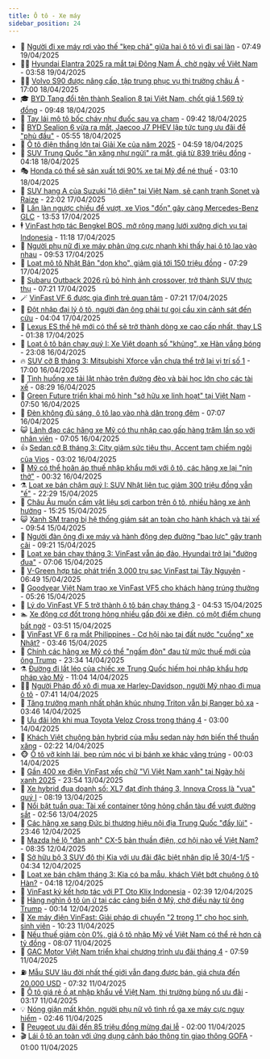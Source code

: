 ```yaml
---
title: Ô tô - Xe máy
sidebar_position: 24
---
```


<!-- dantri-o-to-xe-may:START -->
- 🤡 [Người đi xe máy rơi vào thế &quot;kẹp chả&quot; giữa hai ô tô vì đi sai làn](https://dantri.com.vn/o-to-xe-may/nguoi-di-xe-may-roi-vao-the-kep-cha-giua-hai-o-to-vi-di-sai-lan-20250419112229825.htm) - 07:49 19/04/2025
- 🧑‍💻 [Hyundai Elantra 2025 ra mắt tại Đông Nam Á, chờ ngày về Việt Nam](https://dantri.com.vn/o-to-xe-may/hyundai-elantra-2025-ra-mat-tai-dong-nam-a-cho-ngay-ve-viet-nam-20250419105812799.htm) - 03:58 19/04/2025
- 🧑‍💻 [Volvo S90 được nâng cấp, tập trung phục vụ thị trường châu Á](https://dantri.com.vn/o-to-xe-may/volvo-s90-duoc-nang-cap-tap-trung-phuc-vu-thi-truong-chau-a-20250418170235790.htm) - 17:00 18/04/2025
- 🎓 [BYD Tang đổi tên thành Sealion 8 tại Việt Nam, chốt giá 1,569 tỷ đồng](https://dantri.com.vn/o-to-xe-may/byd-tang-doi-ten-thanh-sealion-8-tai-viet-nam-chot-gia-1569-ty-dong-20250418160530117.htm) - 09:48 18/04/2025
- 🌊 [Tay lái mô tô bốc cháy như đuốc sau va chạm](https://dantri.com.vn/o-to-xe-may/tay-lai-mo-to-boc-chay-nhu-duoc-sau-va-cham-20250418155813256.htm) - 09:42 18/04/2025
- 🥷 [BYD Sealion 6 vừa ra mắt, Jaecoo J7 PHEV lập tức tung ưu đãi để &quot;phủ đầu&quot;](https://dantri.com.vn/o-to-xe-may/byd-sealion-6-vua-ra-mat-jaecoo-j7-phev-lap-tuc-tung-uu-dai-de-phu-dau-20250418122714967.htm) - 05:55 18/04/2025
- 🤩 [Ô tô điện thắng lớn tại Giải Xe của năm 2025](https://dantri.com.vn/o-to-xe-may/o-to-dien-thang-lon-tai-giai-xe-cua-nam-2025-20250418100138468.htm) - 04:59 18/04/2025
- 🫶 [SUV Trung Quốc &quot;ăn xăng như ngửi&quot; ra mắt, giá từ 839 triệu đồng](https://dantri.com.vn/o-to-xe-may/suv-trung-quoc-an-xang-nhu-ngui-ra-mat-gia-tu-839-trieu-dong-20250418083143564.htm) - 04:18 18/04/2025
- 🎭 [Honda có thể sẽ sản xuất tới 90% xe tại Mỹ để né thuế](https://dantri.com.vn/o-to-xe-may/honda-co-the-se-san-xuat-toi-90-xe-tai-my-de-ne-thue-20250418004347354.htm) - 03:10 18/04/2025
- 🌁 [SUV hạng A của Suzuki &quot;lộ diện&quot; tại Việt Nam, sẽ cạnh tranh Sonet và Raize](https://dantri.com.vn/o-to-xe-may/suv-hang-a-cua-suzuki-lo-dien-tai-viet-nam-se-canh-tranh-sonet-va-raize-20250417230058669.htm) - 22:02 17/04/2025
- 🦩 [Lấn làn ngược chiều để vượt, xe Vios &quot;đốn&quot; gãy càng Mercedes-Benz GLC](https://dantri.com.vn/o-to-xe-may/lan-lan-nguoc-chieu-de-vuot-xe-vios-don-gay-cang-mercedes-benz-glc-20250417194335026.htm) - 13:53 17/04/2025
- 🕴 [VinFast hợp tác Bengkel BOS, mở rộng mạng lưới xưởng dịch vụ tại Indonesia](https://dantri.com.vn/o-to-xe-may/vinfast-hop-tac-bengkel-bos-mo-rong-mang-luoi-xuong-dich-vu-tai-indonesia-20250417180518725.htm) - 11:18 17/04/2025
- 🎡 [Người phụ nữ đi xe máy phản ứng cực nhanh khi thấy hai ô tô lao vào nhau](https://dantri.com.vn/o-to-xe-may/nguoi-phu-nu-di-xe-may-phan-ung-cuc-nhanh-khi-thay-hai-o-to-lao-vao-nhau-20250417161404299.htm) - 09:53 17/04/2025
- 📝 [Loạt mô tô Nhật Bản &quot;dọn kho&quot;, giảm giá tới 150 triệu đồng](https://dantri.com.vn/o-to-xe-may/loat-mo-to-nhat-ban-don-kho-giam-gia-toi-150-trieu-dong-20250417140155769.htm) - 07:29 17/04/2025
- 🧐 [Subaru Outback 2026 rũ bỏ hình ảnh crossover, trở thành SUV thực thụ](https://dantri.com.vn/o-to-xe-may/subaru-outback-2026-ru-bo-hinh-anh-crossover-tro-thanh-suv-thuc-thu-20250417121946735.htm) - 07:21 17/04/2025
- 🪄 [VinFast VF 6 được gia đình trẻ quan tâm](https://dantri.com.vn/o-to-xe-may/vinfast-vf-6-duoc-gia-dinh-tre-quan-tam-20250417140158195.htm) - 07:21 17/04/2025
- 🧰 [Đột nhập đại lý ô tô, người đàn ông phải tự gọi cầu xin cảnh sát đến cứu](https://dantri.com.vn/o-to-xe-may/dot-nhap-dai-ly-o-to-nguoi-dan-ong-phai-tu-goi-cau-xin-canh-sat-den-cuu-20250416155723030.htm) - 04:04 17/04/2025
- 🚀 [Lexus ES thế hệ mới có thể sẽ trở thành dòng xe cao cấp nhất, thay LS](https://dantri.com.vn/o-to-xe-may/lexus-es-the-he-moi-co-the-se-tro-thanh-dong-xe-cao-cap-nhat-thay-ls-20250417004120857.htm) - 01:38 17/04/2025
- 💪 [Loạt ô tô bán chạy quý I: Xe Việt doanh số &quot;khủng&quot;, xe Hàn vắng bóng](https://dantri.com.vn/o-to-xe-may/loat-o-to-ban-chay-quy-i-xe-viet-doanh-so-khung-xe-han-vang-bong-20250416113354939.htm) - 23:08 16/04/2025
- 🔥 [SUV cỡ B tháng 3: Mitsubishi Xforce vẫn chưa thể trở lại vị trí số 1](https://dantri.com.vn/o-to-xe-may/suv-co-b-thang-3-mitsubishi-xforce-van-chua-the-tro-lai-vi-tri-so-1-20250416122036366.htm) - 17:00 16/04/2025
- 🐲 [Tình huống xe tải lật nhào trên đường đèo và bài học lớn cho các tài xế](https://dantri.com.vn/o-to-xe-may/tinh-huong-xe-tai-lat-nhao-tren-duong-deo-va-bai-hoc-lon-cho-cac-tai-xe-20250416115910411.htm) - 08:29 16/04/2025
- 🌋 [Green Future triển khai mô hình &quot;sở hữu xe linh hoạt&quot; tại Việt Nam](https://dantri.com.vn/o-to-xe-may/green-future-trien-khai-mo-hinh-so-huu-xe-linh-hoat-tai-viet-nam-20250416144447783.htm) - 07:50 16/04/2025
- 🤩 [Đèn không đủ sáng, ô tô lao vào nhà dân trong đêm](https://dantri.com.vn/o-to-xe-may/den-khong-du-sang-o-to-lao-vao-nha-dan-trong-dem-20250416110314603.htm) - 07:07 16/04/2025
- 😺 [Lãnh đạo các hãng xe Mỹ có thu nhập cao gấp hàng trăm lần so với nhân viên](https://dantri.com.vn/o-to-xe-may/lanh-dao-cac-hang-xe-my-co-thu-nhap-cao-gap-hang-tram-lan-so-voi-nhan-vien-20250415173245906.htm) - 07:05 16/04/2025
- 👍 [Sedan cỡ B tháng 3: City giảm sức tiêu thụ, Accent tạm chiếm ngôi của Vios](https://dantri.com.vn/o-to-xe-may/sedan-co-b-thang-3-city-giam-suc-tieu-thu-accent-tam-chiem-ngoi-cua-vios-20250416092602230.htm) - 03:02 16/04/2025
- 🎃 [Mỹ có thể hoãn áp thuế nhập khẩu mới với ô tô, các hãng xe lại &quot;nín thở&quot;](https://dantri.com.vn/o-to-xe-may/my-co-the-hoan-ap-thue-nhap-khau-moi-voi-o-to-cac-hang-xe-lai-nin-tho-20250415115534088.htm) - 00:32 16/04/2025
- ⚗️ [Loạt xe bán chậm quý I: SUV Nhật liên tục giảm 300 triệu đồng vẫn &quot;ế&quot;](https://dantri.com.vn/o-to-xe-may/loat-xe-ban-cham-quy-i-suv-nhat-lien-tuc-giam-300-trieu-dong-van-e-20250415132418205.htm) - 22:29 15/04/2025
- 🦄 [Châu Âu muốn cấm vật liệu sợi carbon trên ô tô, nhiều hãng xe ảnh hưởng](https://dantri.com.vn/o-to-xe-may/chau-au-muon-cam-vat-lieu-soi-carbon-tren-o-to-nhieu-hang-xe-anh-huong-20250415172201722.htm) - 15:25 15/04/2025
- 😺 [Xanh SM trang bị hệ thống giám sát an toàn cho hành khách và tài xế](https://dantri.com.vn/o-to-xe-may/xanh-sm-trang-bi-he-thong-giam-sat-an-toan-cho-hanh-khach-va-tai-xe-20250415164654224.htm) - 09:54 15/04/2025
- 💼 [Người đàn ông đi xe máy và hành động dẹp đường &quot;bạo lực&quot; gây tranh cãi](https://dantri.com.vn/o-to-xe-may/nguoi-dan-ong-di-xe-may-va-hanh-dong-dep-duong-bao-luc-gay-tranh-cai-20250415160532320.htm) - 09:21 15/04/2025
- 💃 [Loạt xe bán chạy tháng 3: VinFast vẫn áp đảo, Hyundai trở lại &quot;đường đua&quot;](https://dantri.com.vn/o-to-xe-may/loat-xe-ban-chay-thang-3-vinfast-van-ap-dao-hyundai-tro-lai-duong-dua-20250415104631563.htm) - 07:06 15/04/2025
- 🚀 [V-Green hợp tác phát triển 3.000 trụ sạc VinFast tại Tây Nguyên](https://dantri.com.vn/o-to-xe-may/v-green-hop-tac-phat-trien-3000-tru-sac-vinfast-tai-tay-nguyen-20250415125546686.htm) - 06:49 15/04/2025
- 🤩 [Goodyear Việt Nam trao xe VinFast VF5 cho khách hàng trúng thưởng](https://dantri.com.vn/o-to-xe-may/goodyear-viet-nam-trao-xe-vinfast-vf5-cho-khach-hang-trung-thuong-20250415121053988.htm) - 05:26 15/04/2025
- 💪 [Lý do VinFast VF 5 trở thành ô tô bán chạy tháng 3](https://dantri.com.vn/o-to-xe-may/ly-do-vinfast-vf-5-tro-thanh-o-to-ban-chay-thang-3-20250415113729390.htm) - 04:53 15/04/2025
- 🏊 [Xe động cơ đốt trong hỏng nhiều gấp đôi xe điện, có một điểm chung bất ngờ](https://dantri.com.vn/o-to-xe-may/xe-dong-co-dot-trong-hong-nhieu-gap-doi-xe-dien-co-mot-diem-chung-bat-ngo-20250415103213821.htm) - 03:51 15/04/2025
- 💄 [VinFast VF 6 ra mắt Philippines - Cơ hội nào tại đất nước &quot;cuồng&quot; xe Nhật?](https://dantri.com.vn/o-to-xe-may/vinfast-vf-6-ra-mat-philippines-co-hoi-nao-tai-dat-nuoc-cuong-xe-nhat-20250415104529682.htm) - 03:46 15/04/2025
- 👺 [Chính các hãng xe Mỹ có thể &quot;ngấm đòn&quot; đau từ mức thuế mới của ông Trump](https://dantri.com.vn/o-to-xe-may/chinh-cac-hang-xe-my-co-the-ngam-don-dau-tu-muc-thue-moi-cua-ong-trump-20250414164322211.htm) - 23:34 14/04/2025
- ⚗️ [Đường đi lắt léo của chiếc xe Trung Quốc hiếm hoi nhập khẩu hợp pháp vào Mỹ](https://dantri.com.vn/o-to-xe-may/duong-di-lat-leo-cua-chiec-xe-trung-quoc-hiem-hoi-nhap-khau-hop-phap-vao-my-20250414153353348.htm) - 11:04 14/04/2025
- 🧑‍🏫 [Người Pháp đổ xô đi mua xe Harley-Davidson, người Mỹ nhao đi mua ô tô](https://dantri.com.vn/o-to-xe-may/nguoi-phap-do-xo-di-mua-xe-harley-davidson-nguoi-my-nhao-di-mua-o-to-20250414111103443.htm) - 07:41 14/04/2025
- 🦒 [Tăng trưởng mạnh nhất phân khúc nhưng Triton vẫn bị Ranger bỏ xa](https://dantri.com.vn/o-to-xe-may/tang-truong-manh-nhat-phan-khuc-nhung-triton-van-bi-ranger-bo-xa-20250414003928120.htm) - 03:46 14/04/2025
- 🐘 [Ưu đãi lớn khi mua Toyota Veloz Cross trong tháng 4](https://dantri.com.vn/o-to-xe-may/uu-dai-lon-khi-mua-toyota-veloz-cross-trong-thang-4-20250413161957529.htm) - 03:00 14/04/2025
- 🧠 [Khách Việt chuộng bản hybrid của mẫu sedan này hơn biến thể thuần xăng](https://dantri.com.vn/o-to-xe-may/khach-viet-chuong-ban-hybrid-cua-mau-sedan-nay-hon-bien-the-thuan-xang-20250413232534426.htm) - 02:22 14/04/2025
- 🐵 [Ô tô vỡ kính lái, bẹp rúm nóc vì bị bánh xe khác văng trúng](https://dantri.com.vn/o-to-xe-may/o-to-vo-kinh-lai-bep-rum-noc-vi-bi-banh-xe-khac-vang-trung-20250413232746222.htm) - 00:03 14/04/2025
- 🤭 [Gần 400 xe điện VinFast xếp chữ &quot;Vì Việt Nam xanh&quot; tại Ngày hội xanh 2025](https://dantri.com.vn/o-to-xe-may/gan-400-xe-dien-vinfast-xep-chu-vi-viet-nam-xanh-tai-ngay-hoi-xanh-2025-20250413235835904.htm) - 23:54 13/04/2025
- 🤠 [Xe hybrid đua doanh số: XL7 đạt đỉnh tháng 3, Innova Cross là &quot;vua&quot; quý I](https://dantri.com.vn/o-to-xe-may/xe-hybrid-dua-doanh-so-xl7-dat-dinh-thang-3-innova-cross-la-vua-quy-i-20250413144849998.htm) - 08:19 13/04/2025
- 🫶 [Nổi bật tuần qua: Tài xế container tông hỏng chắn tàu để vượt đường sắt](https://dantri.com.vn/o-to-xe-may/noi-bat-tuan-qua-tai-xe-container-tong-hong-chan-tau-de-vuot-duong-sat-20250413094828039.htm) - 02:56 13/04/2025
- 🚀 [Các hãng xe sang Đức bị thương hiệu nội địa Trung Quốc &quot;đẩy lùi&quot;](https://dantri.com.vn/o-to-xe-may/cac-hang-xe-sang-duc-bi-thuong-hieu-noi-dia-trung-quoc-day-lui-20250410165104343.htm) - 23:46 12/04/2025
- 🎊 [Mazda hé lộ &quot;đàn anh&quot; CX-5 bản thuần điện, cơ hội nào về Việt Nam?](https://dantri.com.vn/o-to-xe-may/mazda-he-lo-dan-anh-cx-5-ban-thuan-dien-co-hoi-nao-ve-viet-nam-20250412153522428.htm) - 08:35 12/04/2025
- 🦄 [Sở hữu bộ 3 SUV đô thị Kia với ưu đãi đặc biệt nhân dịp lễ 30/4-1/5](https://dantri.com.vn/o-to-xe-may/so-huu-bo-3-suv-do-thi-kia-voi-uu-dai-dac-biet-nhan-dip-le-304-15-20250412111331003.htm) - 04:34 12/04/2025
- 🥷 [Loạt xe bán chậm tháng 3: Kia có ba mẫu, khách Việt bớt chuộng ô tô Hàn?](https://dantri.com.vn/o-to-xe-may/loat-xe-ban-cham-thang-3-kia-co-ba-mau-khach-viet-bot-chuong-o-to-han-20250412110756890.htm) - 04:18 12/04/2025
- 🦏 [VinFast ký kết hợp tác với PT Oto Klix Indonesia](https://dantri.com.vn/o-to-xe-may/vinfast-ky-ket-hop-tac-voi-pt-oto-klix-indonesia-20250412090952057.htm) - 02:39 12/04/2025
- 🤗 [Hàng nghìn ô tô ùn ứ tại các cảng biển ở Mỹ, chờ điều này từ ông Trump](https://dantri.com.vn/o-to-xe-may/hang-nghin-o-to-un-u-tai-cac-cang-bien-o-my-cho-dieu-nay-tu-ong-trump-20250412004722981.htm) - 00:14 12/04/2025
- 🐲 [Xe máy điện VinFast: Giải pháp di chuyển &quot;2 trong 1&quot; cho học sinh, sinh viên](https://dantri.com.vn/o-to-xe-may/xe-may-dien-vinfast-giai-phap-di-chuyen-2-trong-1-cho-hoc-sinh-sinh-vien-20250411170833366.htm) - 10:23 11/04/2025
- 🤭 [Nếu thuế giảm còn 0%, giá ô tô nhập Mỹ về Việt Nam có thể rẻ hơn cả tỷ đồng](https://dantri.com.vn/o-to-xe-may/neu-thue-giam-con-0-gia-o-to-nhap-my-ve-viet-nam-co-the-re-hon-ca-ty-dong-20250411123247076.htm) - 08:07 11/04/2025
- 🐻 [GAC Motor Việt Nam triển khai chương trình ưu đãi tháng 4](https://dantri.com.vn/o-to-xe-may/gac-motor-viet-nam-trien-khai-chuong-trinh-uu-dai-thang-4-20250411145945825.htm) - 07:59 11/04/2025
- ⛽️ [Mẫu SUV lâu đời nhất thế giới vẫn đang được bán, giá chưa đến 20.000 USD](https://dantri.com.vn/o-to-xe-may/mau-suv-lau-doi-nhat-the-gioi-van-dang-duoc-ban-gia-chua-den-20000-usd-20250411110325708.htm) - 07:32 11/04/2025
- 🫣 [Ô tô giá rẻ ồ ạt nhập khẩu về Việt Nam, thị trường bùng nổ ưu đãi](https://dantri.com.vn/o-to-xe-may/o-to-gia-re-o-at-nhap-khau-ve-viet-nam-thi-truong-bung-no-uu-dai-20250410130744961.htm) - 03:17 11/04/2025
- 💡 [Nóng giận mất khôn, người phụ nữ vô tình rồ ga xe máy cực nguy hiểm](https://dantri.com.vn/o-to-xe-may/nong-gian-mat-khon-nguoi-phu-nu-vo-tinh-ro-ga-xe-may-cuc-nguy-hiem-20250411010005038.htm) - 02:46 11/04/2025
- 💪 [Peugeot ưu đãi đến 85 triệu đồng mừng đại lễ](https://dantri.com.vn/o-to-xe-may/peugeot-uu-dai-den-85-trieu-dong-mung-dai-le-20250410164537157.htm) - 02:00 11/04/2025
- 🎬 [Lái ô tô an toàn với ứng dụng cảnh báo thông tin giao thông GOFA](https://dantri.com.vn/o-to-xe-may/lai-o-to-an-toan-voi-ung-dung-canh-bao-thong-tin-giao-thong-gofa-20250410192101705.htm) - 01:00 11/04/2025<!-- dantri-o-to-xe-may:END -->
